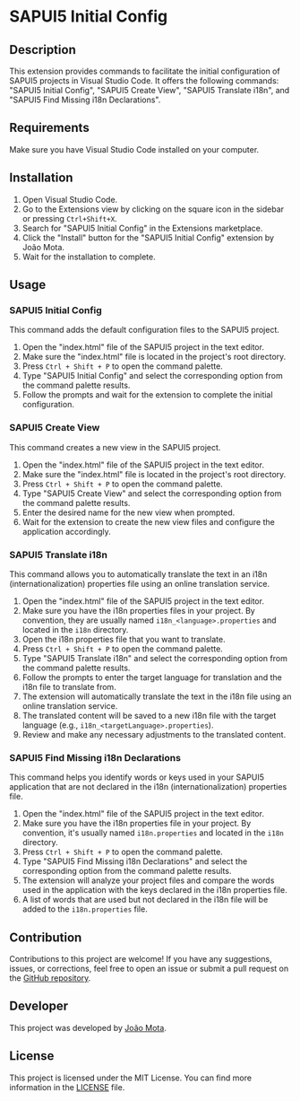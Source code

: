 # SAPUI5 Initial Config

## Description
This extension provides commands to facilitate the initial configuration of SAPUI5 projects in Visual Studio Code. It offers the following commands: "SAPUI5 Initial Config", "SAPUI5 Create View", "SAPUI5 Translate i18n", and "SAPUI5 Find Missing i18n Declarations".

## Requirements
Make sure you have Visual Studio Code installed on your computer.

## Installation
1. Open Visual Studio Code.
2. Go to the Extensions view by clicking on the square icon in the sidebar or pressing `Ctrl+Shift+X`.
3. Search for "SAPUI5 Initial Config" in the Extensions marketplace.
4. Click the "Install" button for the "SAPUI5 Initial Config" extension by João Mota.
5. Wait for the installation to complete.

## Usage

### SAPUI5 Initial Config
This command adds the default configuration files to the SAPUI5 project.

1. Open the "index.html" file of the SAPUI5 project in the text editor.
2. Make sure the "index.html" file is located in the project's root directory.
3. Press `Ctrl + Shift + P` to open the command palette.
4. Type "SAPUI5 Initial Config" and select the corresponding option from the command palette results.
5. Follow the prompts and wait for the extension to complete the initial configuration.

### SAPUI5 Create View
This command creates a new view in the SAPUI5 project.

1. Open the "index.html" file of the SAPUI5 project in the text editor.
2. Make sure the "index.html" file is located in the project's root directory.
3. Press `Ctrl + Shift + P` to open the command palette.
4. Type "SAPUI5 Create View" and select the corresponding option from the command palette results.
5. Enter the desired name for the new view when prompted.
6. Wait for the extension to create the new view files and configure the application accordingly.

### SAPUI5 Translate i18n
This command allows you to automatically translate the text in an i18n (internationalization) properties file using an online translation service.

1. Open the "index.html" file of the SAPUI5 project in the text editor.
2. Make sure you have the i18n properties files in your project. By convention, they are usually named `i18n_<language>.properties` and located in the `i18n` directory.
3. Open the i18n properties file that you want to translate.
4. Press `Ctrl + Shift + P` to open the command palette.
5. Type "SAPUI5 Translate i18n" and select the corresponding option from the command palette results.
6. Follow the prompts to enter the target language for translation and the i18n file to translate from.
7. The extension will automatically translate the text in the i18n file using an online translation service.
8. The translated content will be saved to a new i18n file with the target language (e.g., `i18n_<targetLanguage>.properties`).
9. Review and make any necessary adjustments to the translated content.

### SAPUI5 Find Missing i18n Declarations
This command helps you identify words or keys used in your SAPUI5 application that are not declared in the i18n (internationalization) properties file.

1. Open the "index.html" file of the SAPUI5 project in the text editor.
2. Make sure you have the i18n properties file in your project. By convention, it's usually named `i18n.properties` and located in the `i18n` directory.
3. Press `Ctrl + Shift + P` to open the command palette.
4. Type "SAPUI5 Find Missing i18n Declarations" and select the corresponding option from the command palette results.
5. The extension will analyze your project files and compare the words used in the application with the keys declared in the i18n properties file.
6. A list of words that are used but not declared in the i18n file will be added to the `i18n.properties` file.

## Contribution
Contributions to this project are welcome! If you have any suggestions, issues, or corrections, feel free to open an issue or submit a pull request on the [GitHub repository](https://github.com/example/sapui5-initial-config).

## Developer
This project was developed by [João Mota](https://www.linkedin.com/in/joão-mota-730025231).

## License
This project is licensed under the MIT License. You can find more information in the [LICENSE](https://github.com/example/sapui5-initial-config/blob/main/LICENSE) file.
